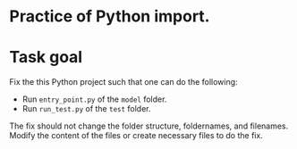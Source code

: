
# Practice of Python import.

# Task goal

Fix the this Python project such that one can do the following:
- Run `entry_point.py` of the `model` folder.
- Run `run_test.py` of the `test` folder.

The fix should not change the folder structure, foldernames, and filenames. Modify the content of the files or create necessary files to do the fix.


